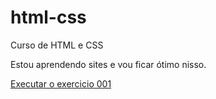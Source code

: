 # html-css
 Curso de HTML e CSS

Estou aprendendo sites e vou ficar ótimo nisso.

<a href="https://github.com/ErickGLBR/html-css/exercicios/ex001/index">Executar o exercicio 001 </a>